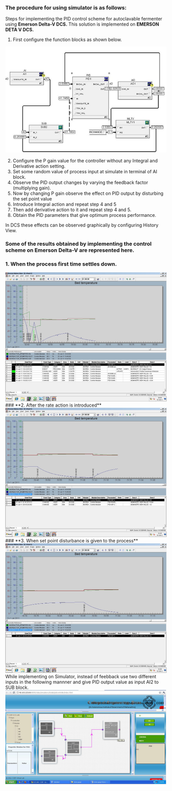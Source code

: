 ### The procedure for using simulator is as follows:
Steps for implementing the PID control scheme for autoclavable fermenter using **Emerson Delta-V DCS.**
This solution is implemented on **EMERSON DETA V DCS.**
1. First configure the function blocks as shown below.
<center><img src="images/pro1.png" title="" /></center>

2. Configure the P gain value for the controller without any Integral and Derivative action setting.
3. Set some random value of process input at simulate in terminal of AI block.
4. Observe the PID output changes by varying the feedback factor (multiplying gain).
5. Now by changing P gain observe the effect on PID output by disturbing the set point value
6. Introduce Integral action and repeat step 4 and 5
7. Then add derivative action to it and repeat step 4 and 5.
8. Obtain the PID parameters that give optimum process performance.

In DCS these effects can be observed graphically by configuring History View.

### **Some of the results obtained by implementing the control scheme on Emerson Delta-V are represented here.**

### **1. When the process first time settles down.**

<center><img src="images/pro2.png" title="" /></center>
### **2. After the rate action is introduced**

<center><img src="images/pro3.png" title="" /></center>
### **3. When set point disturbance is given to the process**

<center><img src="images/pro4.png" title="" /></center>
While implementing on Simulator, instead of feebback use two different inputs in the following mannner and give PID output value as input AI2 to SUB block.
<center><img src="images/pro5.png" title="" /></center>

